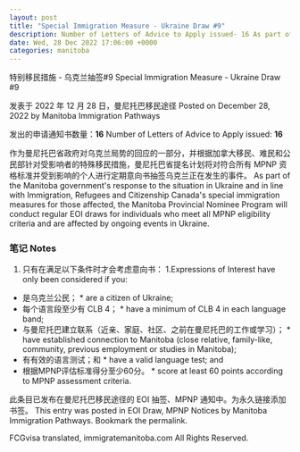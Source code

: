 ```yaml
---
layout: post
title: "Special Immigration Measure - Ukraine Draw #9"
description: Number of Letters of Advice to Apply issued- 16 As part of the Manitoba government's response to the situation in Ukraine and in line with Immigration, Refugees and Citizenship Canada's special immigration measures for those affected, the Manitoba Provincial Nominee … Continue reading →
date: Wed, 28 Dec 2022 17:06:00 +0000
categories: manitoba
---
```


特别移民措施 - 乌克兰抽签#9	Special Immigration Measure - Ukraine Draw #9

发表于 2022 年 12 月 28 日，曼尼托巴移民途径	Posted on December 28, 2022 by Manitoba Immigration Pathways

发出的申请通知书数量：**16**	Number of Letters of Advice to Apply issued: **16**

作为曼尼托巴省政府对乌克兰局势的回应的一部分，并根据加拿大移民、难民和公民部针对受影响者的特殊移民措施，曼尼托巴省提名计划将对符合所有 MPNP 资格标准并受到影响的个人进行定期意向书抽签乌克兰正在发生的事件。	As part of the Manitoba government's response to the situation in Ukraine and in line with Immigration, Refugees and Citizenship Canada's special immigration measures for those affected, the Manitoba Provincial Nominee Program will conduct regular EOI draws for individuals who meet all MPNP eligibility criteria and are affected by ongoing events in Ukraine.

### 笔记	Notes

1. 只有在满足以下条件时才会考虑意向书：	1.Expressions of Interest have only been considered if you:
* 是乌克兰公民；	* are a citizen of Ukraine;
* 每个语言段至少有 CLB 4；	* have a minimum of CLB 4 in each language band;
* 与曼尼托巴建立联系（近亲、家庭、社区、之前在曼尼托巴的工作或学习）；	* have established connection to Manitoba (close relative, family-like, community, previous employment or studies in Manitoba);
* 有有效的语言测试；和	* have a valid language test; and
* 根据MPNP评估标准得分至少60分。	* score at least 60 points according to MPNP assessment criteria.

此条目已发布在曼尼托巴移民途径的 EOI 抽签、MPNP 通知中。为永久链接添加书签。	This entry was posted in EOI Draw, MPNP Notices by Manitoba Immigration Pathways. Bookmark the permalink.

FCGvisa translated, immigratemanitoba.com All Rights Reserved.
